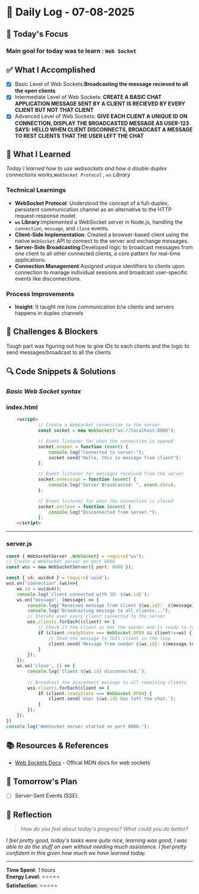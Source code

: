 # 📅 Daily Log - 07-08-2025

## 🎯 Today's Focus

### Main goal for today was to learn : **`Web Socket`**

## ✅ What I Accomplished

- [x] Basic Level of Web Sockets:**Broadcasting the message recieved to all the open clients**
- [x] Intermediate Level of Web Sockets: **CREATE A BASIC CHAT APPLICATION MESSAGE SENT BY A CLIENT IS RECIEVED BY EVERY CLIENT BUT NOT THAT CLIENT**
- [x] Advanced Level of Web Sockets: **GIVE EACH CLIENT A UNIQUE ID ON CONNECTION, DISPLAY THE BROADCASTED MESSAGE AS USER-123 SAYS: HELLO WHEN CLIENT DISCONNECTS, BROADCAST A MESSAGE TO REST CLIENTS THAT THE USER LEFT THE CHAT**

## 🧠 What I Learned

*Today I learned how to use websockets and how a double duplex connections works,`WebSocket Protocol` , `ws` Library*

### Technical Learnings

- **WebSocket Protocol**: Understood the concept of a full-duplex, persistent communication channel as an alternative to the HTTP request-response model.
- **`ws` Library**:Implemented a WebSocket server in Node.js, handling the `connection`, `message`, and `close` events.
- **Client-Side Implementation**: Created a browser-based client using the native `WebSocket` API to connect to the server and exchange messages.
- **Server-Side Broadcasting**:Developed logic to broadcast messages from one client to all other connected clients, a core pattern for real-time applications.
- **Connection Management**:Assigned unique identifiers to clients upon connection to manage individual sessions and broadcast user-specific events like disconnections.

### Process Improvements

- **Insight**: It taught me how communication b/w clients and servers happens in duplex channels

## 🚧 Challenges & Blockers

 Tough part was figuring out how to give IDs to each clients and the logic to send messages/broadcast to all the clients

## 🔍 Code Snippets & Solutions

### *Basic Web Socket syntax*

### **index.html**

```HTML
    <script>
            // Create a WebSocket connection to the server
            const socket = new WebSocket("ws://localhost:8080");

            // Event listener for when the connection is opened
            socket.onopen = function (event) {
                console.log("Connected to server.");
                socket.send("Hello, this is message from client");
            };

            // Event listener for messages received from the server
            socket.onmessage = function (event) {
                console.log("Server Broadcasted: ", event.data);
            };

            // Event listener for when the connection is closed
            socket.onclose = function (event) {
                console.log("Disconnected from server.");
            };
    </script>
```

---
### server.js

```JavaScript
const { WebSocketServer ,WebSocket} = require("ws");
// Create a WebSocket server on port 8080
const wss = new WebSocketServer({ port: 8080 });

const { v4: uuidv4 } = require('uuid');
wss.on("connection",(ws)=>{
    ws.id = uuidv4();
    console.log(`Client connected with ID: ${ws.id}`);
    ws.on("message", (message) => {
        console.log(`Received message from client ${ws.id}:  ${message}`);
        console.log("Broadcasting message to all clients...");
        // Iterate over every client connected to the server
        wss.clients.forEach((client) => {
            // Check if the client is not the sender and is ready to receive messages
            if (client.readyState === WebSocket.OPEN && client!==ws) {
                // Send the message to THIS client in the loop
                client.send(`Message from sender ${ws.id}: ${message.toString()}`);
            }
        });
    });
    ws.on('close', () => {
        console.log(`Client ${ws.id} disconnected.`);
        
        // Broadcast the disconnect message to all remaining clients
        wss.clients.forEach(client => {
            if (client.readyState === WebSocket.OPEN) {
                client.send(`User ${ws.id} has left the chat.`);
            }
        });
    });
})
console.log("WebSocket server started on port 8080.");
```

## 📚 Resources & References

- [Web Sockets Docs](https://developer.mozilla.org/en-US/docs/Web/API/WebSockets_API) - Offical MDN docs for web sockets

## 🎯 Tomorrow's Plan

- [ ] Server-Sent Events (SSE).

## 💭 Reflection

> *How do you feel about today's progress? What could you do better?*

*I feel pretty good, today's tasks were quite nice, learning was good, I was able to do the stuff on own without needing much assistance. I feel pretty confident in this given how much we have learned today.*

---

**Time Spent**: 1 hours  
**Energy Level**: ⭐⭐⭐⭐⭐  
**Satisfaction**: ⭐⭐⭐⭐⭐
